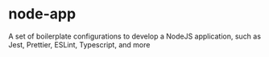 # node-app
A set of boilerplate configurations to develop a NodeJS application, such as Jest, Prettier, ESLint, Typescript, and more

